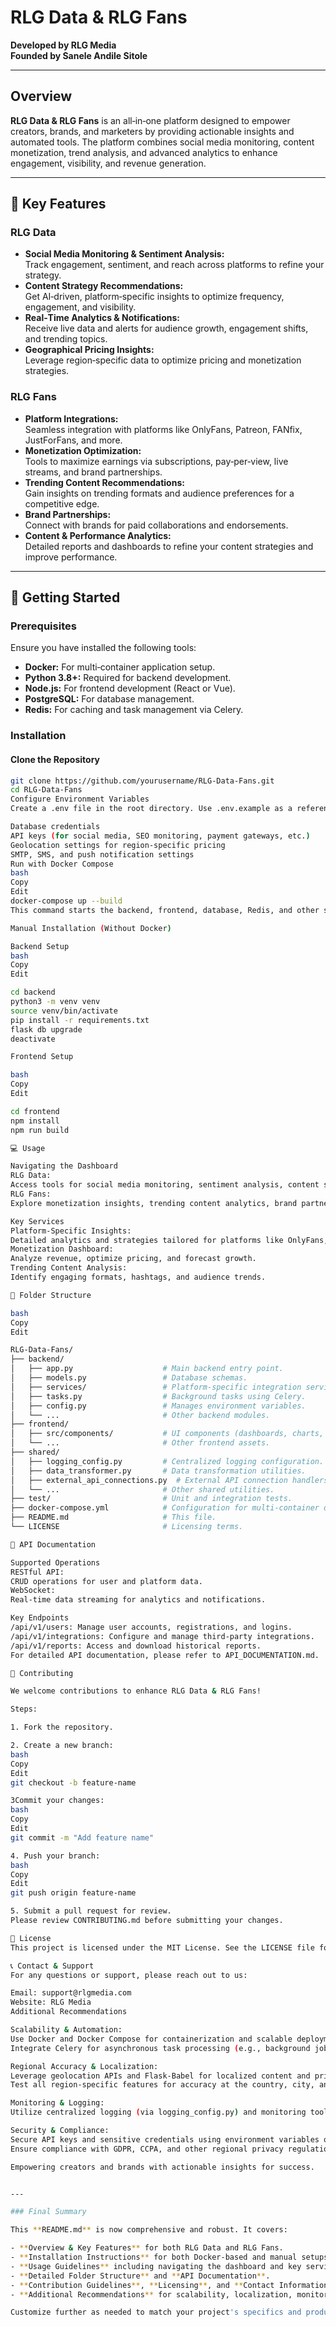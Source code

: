 # RLG Data & RLG Fans

**Developed by RLG Media**  
**Founded by Sanele Andile Sitole**

---

## Overview

**RLG Data & RLG Fans** is an all‑in‑one platform designed to empower creators, brands, and marketers by providing actionable insights and automated tools. The platform combines social media monitoring, content monetization, trend analysis, and advanced analytics to enhance engagement, visibility, and revenue generation.

---

## 🌟 Key Features

### RLG Data
- **Social Media Monitoring & Sentiment Analysis:**  
  Track engagement, sentiment, and reach across platforms to refine your strategy.
- **Content Strategy Recommendations:**  
  Get AI‑driven, platform‑specific insights to optimize frequency, engagement, and visibility.
- **Real‑Time Analytics & Notifications:**  
  Receive live data and alerts for audience growth, engagement shifts, and trending topics.
- **Geographical Pricing Insights:**  
  Leverage region‑specific data to optimize pricing and monetization strategies.

### RLG Fans
- **Platform Integrations:**  
  Seamless integration with platforms like OnlyFans, Patreon, FANfix, JustForFans, and more.
- **Monetization Optimization:**  
  Tools to maximize earnings via subscriptions, pay‑per‑view, live streams, and brand partnerships.
- **Trending Content Recommendations:**  
  Gain insights on trending formats and audience preferences for a competitive edge.
- **Brand Partnerships:**  
  Connect with brands for paid collaborations and endorsements.
- **Content & Performance Analytics:**  
  Detailed reports and dashboards to refine your content strategies and improve performance.

---

## 🚀 Getting Started

### Prerequisites
Ensure you have installed the following tools:
- **Docker:** For multi‑container application setup.
- **Python 3.8+:** Required for backend development.
- **Node.js:** For frontend development (React or Vue).
- **PostgreSQL:** For database management.
- **Redis:** For caching and task management via Celery.

### Installation

#### Clone the Repository
```bash
git clone https://github.com/yourusername/RLG-Data-Fans.git
cd RLG-Data-Fans
Configure Environment Variables
Create a .env file in the root directory. Use .env.example as a reference to add:

Database credentials
API keys (for social media, SEO monitoring, payment gateways, etc.)
Geolocation settings for region‑specific pricing
SMTP, SMS, and push notification settings
Run with Docker Compose
bash
Copy
Edit
docker-compose up --build
This command starts the backend, frontend, database, Redis, and other services.

Manual Installation (Without Docker)

Backend Setup
bash
Copy
Edit

cd backend
python3 -m venv venv
source venv/bin/activate
pip install -r requirements.txt
flask db upgrade
deactivate

Frontend Setup

bash
Copy
Edit

cd frontend
npm install
npm run build

💻 Usage

Navigating the Dashboard
RLG Data:
Access tools for social media monitoring, sentiment analysis, content strategy recommendations, and more.
RLG Fans:
Explore monetization insights, trending content analytics, brand partnership tools, and performance dashboards.

Key Services
Platform‑Specific Insights:
Detailed analytics and strategies tailored for platforms like OnlyFans, Patreon, and Twitch.
Monetization Dashboard:
Analyze revenue, optimize pricing, and forecast growth.
Trending Content Analysis:
Identify engaging formats, hashtags, and audience trends.

📁 Folder Structure

bash
Copy
Edit

RLG-Data-Fans/
├── backend/
│   ├── app.py                    # Main backend entry point.
│   ├── models.py                 # Database schemas.
│   ├── services/                 # Platform-specific integration services.
│   ├── tasks.py                  # Background tasks using Celery.
│   ├── config.py                 # Manages environment variables.
│   └── ...                       # Other backend modules.
├── frontend/
│   ├── src/components/           # UI components (dashboards, charts, notifications).
│   └── ...                       # Other frontend assets.
├── shared/
│   ├── logging_config.py         # Centralized logging configuration.
│   ├── data_transformer.py       # Data transformation utilities.
│   ├── external_api_connections.py  # External API connection handlers.
│   └── ...                       # Other shared utilities.
├── test/                         # Unit and integration tests.
├── docker-compose.yml            # Configuration for multi-container deployment.
├── README.md                     # This file.
└── LICENSE                       # Licensing terms.

📡 API Documentation

Supported Operations
RESTful API:
CRUD operations for user and platform data.
WebSocket:
Real‑time data streaming for analytics and notifications.

Key Endpoints
/api/v1/users: Manage user accounts, registrations, and logins.
/api/v1/integrations: Configure and manage third‑party integrations.
/api/v1/reports: Access and download historical reports.
For detailed API documentation, please refer to API_DOCUMENTATION.md.

🤝 Contributing

We welcome contributions to enhance RLG Data & RLG Fans!

Steps:

1. Fork the repository.

2. Create a new branch:
bash
Copy
Edit
git checkout -b feature-name

3Commit your changes:
bash
Copy
Edit
git commit -m "Add feature name"

4. Push your branch:
bash
Copy
Edit
git push origin feature-name

5. Submit a pull request for review.
Please review CONTRIBUTING.md before submitting your changes.

📜 License
This project is licensed under the MIT License. See the LICENSE file for details.

📞 Contact & Support
For any questions or support, please reach out to us:

Email: support@rlgmedia.com
Website: RLG Media
Additional Recommendations

Scalability & Automation:
Use Docker and Docker Compose for containerization and scalable deployments.
Integrate Celery for asynchronous task processing (e.g., background jobs, notifications).

Regional Accuracy & Localization:
Leverage geolocation APIs and Flask‑Babel for localized content and pricing.
Test all region-specific features for accuracy at the country, city, and town levels.

Monitoring & Logging:
Utilize centralized logging (via logging_config.py) and monitoring tools (e.g., Prometheus, Grafana) to track system performance and user activity.

Security & Compliance:
Secure API keys and sensitive credentials using environment variables or a secrets manager.
Ensure compliance with GDPR, CCPA, and other regional privacy regulations.

Empowering creators and brands with actionable insights for success.


---

### Final Summary

This **README.md** is now comprehensive and robust. It covers:

- **Overview & Key Features** for both RLG Data and RLG Fans.
- **Installation Instructions** for both Docker-based and manual setups.
- **Usage Guidelines** including navigating the dashboard and key services.
- **Detailed Folder Structure** and **API Documentation**.
- **Contribution Guidelines**, **Licensing**, and **Contact Information**.
- **Additional Recommendations** for scalability, localization, monitoring, and security.

Customize further as needed to match your project's specifics and production environment.

